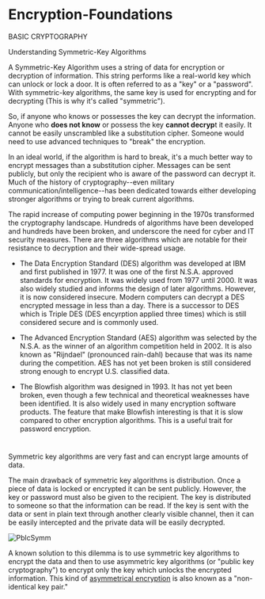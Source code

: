 # Encryption-Foundations

BASIC CRYPTOGRAPHY

Understanding Symmetric-Key Algorithms

A Symmetric-Key Algorithm uses a string of data for encryption or decryption of information. This string performs like a real-world key which can unlock or lock a door. It is often referred to as a "key" or a "password". With symmetric-key algorithms, the same key is used for encrypting and for decrypting (This is why it's called "symmetric").

So, if anyone who knows or possesses the key can decrypt the information. Anyone who **does not know** or possess the key **cannot decryp**t it easily. It cannot be easily unscrambled like a substitution cipher. Someone would need to use advanced techniques to "break" the encryption.

In an ideal world, if the algorithm is hard to break, it's a much better way to encrypt messages than a substitution cipher. Messages can be sent publicly, but only the recipient who is aware of the password can decrypt it. Much of the history of cryptography--even military communication/intelligence--has been dedicated towards either developing stronger algorithms or trying to break current algorithms.

The rapid increase of computing power beginning in the 1970s transformed the cryptography landscape. Hundreds of algorithms have been developed and hundreds have been broken, and underscore the need for cyber and IT security measures. There are three algorithms which are notable for their resistance to decryption and their wide-spread usage.

- The Data Encryption Standard (DES) algorithm was developed at IBM and first published in 1977. It was one of the first N.S.A. approved standards for encryption. It was widely used from 1977 until 2000. It was also widely studied and informs the design of later algorithms. However, it is now considered insecure. Modern computers can decrypt a DES encrypted message in less than a day. There is a successor to DES which is Triple DES (DES encyrption applied three times) which is still considered secure and is commonly used.

- The Advanced Encryption Standard (AES) algorithm was selected by the N.S.A. as the winner of an algorithm competition held in 2002. It is also known as "Rijndael" (pronounced rain-dahl) because that was its name during the competition. AES has not yet been broken is still considered strong enough to encrypt U.S. classified data.

- The Blowfish algorithm was designed in 1993. It has not yet been broken, even though a few technical and theoretical weaknesses have been identified. It is also widely used in many encryption software products. The feature that make Blowfish interesting is that it is slow compared to other encryption algorithms. This is a useful trait for password encryption.
#

Symmetric key algorithms are very fast and can encrypt large amounts of data.

The main drawback of symmetric key algorithms is distribution. Once a piece of data is locked or encrypted it can be sent publicly. However, the key or password must also be given to the recipient. The key is distributed to someone so that the information can be read. If the key is sent with the data or sent in plain text through another clearly visible channel, then it can be easily intercepted and the private data will be easily decrypted.

![PblcSymm](https://github.com/Char-Hunt/Ecryption-Foundations/assets/138831832/43c2c8a6-21cb-471c-9975-fc49d200d095)

A known solution to this dilemma is to use symmetric key algorithms to encrypt the data and then to use asymmetric key algorithms (or "public key cryptography") to encrypt only the key which unlocks the encrypted information. This kind of [asymmetrical encryption](https://github.com/Char-Hunt/Learning-Info-Sec#types-of-encryption) is also known as a "non-identical key pair."
